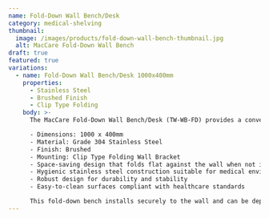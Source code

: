 ```yaml
---
name: Fold-Down Wall Bench/Desk
category: medical-shelving
thumbnail: 
  image: /images/products/fold-down-wall-bench-thumbnail.jpg
  alt: MacCare Fold-Down Wall Bench
draft: true
featured: true
variations:
  - name: Fold-Down Wall Bench/Desk 1000x400mm
    properties: 
      - Stainless Steel
      - Brushed Finish
      - Clip Type Folding
    body: >-
      The MacCare Fold-Down Wall Bench/Desk (TW-WB-FD) provides a convenient workspace solution for medical environments where space optimization is crucial. This model features:

      - Dimensions: 1000 x 400mm
      - Material: Grade 304 Stainless Steel
      - Finish: Brushed
      - Mounting: Clip Type Folding Wall Bracket
      - Space-saving design that folds flat against the wall when not in use
      - Hygienic stainless steel construction suitable for medical environments
      - Robust design for durability and stability
      - Easy-to-clean surfaces compliant with healthcare standards

      This fold-down bench installs securely to the wall and can be deployed only when needed, making it perfect for areas with limited space while maintaining full functionality.
---
```

